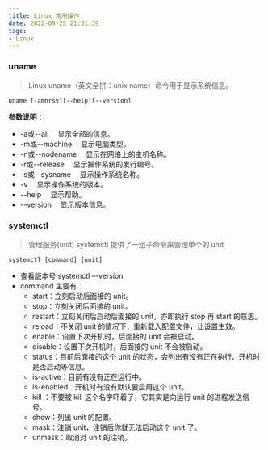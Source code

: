 ```yaml
---
title: Linux 常用操作
date: 2022-09-25 21:31:39
tags:
- Linux
---
```


### uname

> Linux uname（英文全拼：unix name）命令用于显示系统信息。

```shell
uname [-amnrsv][--help][--version]
```

**参数说明**：

- -a或--all 　显示全部的信息。
- -m或--machine 　显示电脑类型。
- -n或--nodename 　显示在网络上的主机名称。
- -r或--release 　显示操作系统的发行编号。
- -s或--sysname 　显示操作系统名称。
- -v 　显示操作系统的版本。
- --help 　显示帮助。
- --version 　显示版本信息。



### systemctl

> 管理服务(unit)
> systemctl 提供了一组子命令来管理单个的 unit

```shell
systemctl [command] [unit]
```



- 查看版本号
  systemctl –-version
- command 主要有：
  - start：立刻启动后面接的 unit。
  - stop：立刻关闭后面接的 unit。
  - restart：立刻关闭后启动后面接的 unit，亦即执行 stop 再 start 的意思。
  - reload：不关闭 unit 的情况下，重新载入配置文件，让设置生效。
  - enable：设置下次开机时，后面接的 unit 会被启动。
  - disable：设置下次开机时，后面接的 unit 不会被启动。
  - status：目前后面接的这个 unit 的状态，会列出有没有正在执行、开机时是否启动等信息。
  - is-active：目前有没有正在运行中。
  - is-enabled：开机时有没有默认要启用这个 unit。
  - kill ：不要被 kill 这个名字吓着了，它其实是向运行 unit 的进程发送信号。
  - show：列出 unit 的配置。
  - mask：注销 unit，注销后你就无法启动这个 unit 了。
  - unmask：取消对 unit 的注销。
